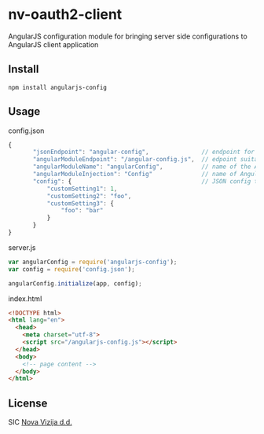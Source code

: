 # nv-oauth2-client
AngularJS configuration module for bringing server side configurations to AngularJS client application


## Install

```
npm install angularjs-config
```

## Usage

config.json
```js
{
       "jsonEndpoint": "angular-config",               // endpoint for GET that returns only JSON
       "angularModuleEndpoint": "/angular-config.js",  // edpoint suitable for use in HTML <script> tag
       "angularModuleName": "angularConfig",           // name of the AngularJS module
       "angularModuleInjection": "Config"              // name of AngularJS module injection
       "config": {                                     // JSON config to be exposed by AngularJS constant module
           "customSetting1": 1,
           "customSetting2": "foo",
           "customSetting3": {
               "foo": "bar"
           }
       }
}
```

server.js
```js
var angularConfig = require('angularjs-config');
var config = require('config.json');

angularConfig.initialize(app, config);
```

index.html
```html
<!DOCTYPE html>
<html lang="en">
  <head>
    <meta charset="utf-8">
    <script src="/angularjs-config.js"></script>
  </head>
  <body>
    <!-- page content -->
  </body>
</html>
```

## License

SIC [Nova Vizija d.d.](http://www.nova.vizija.si)
